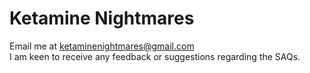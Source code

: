 # Ketamine Nightmares

Email me at [ketaminenightmares@gmail.com](mailto:ketaminenightmares@gmail.com)  
I am keen to receive any feedback or suggestions regarding the SAQs.